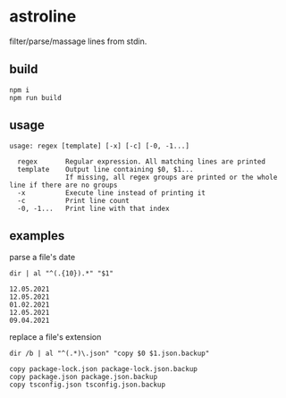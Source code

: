 # astroline

filter/parse/massage lines from stdin.

## build
```
npm i
npm run build
```

## usage
```
usage: regex [template] [-x] [-c] [-0, -1...]

  regex       Regular expression. All matching lines are printed
  template    Output line containing $0, $1...
              If missing, all regex groups are printed or the whole line if there are no groups
  -x          Execute line instead of printing it
  -c          Print line count
  -0, -1...   Print line with that index
```

## examples

parse a file's date
```
dir | al "^(.{10}).*" "$1"

12.05.2021
12.05.2021
01.02.2021
12.05.2021
09.04.2021
```

replace a file's extension
```
dir /b | al "^(.*)\.json" "copy $0 $1.json.backup"

copy package-lock.json package-lock.json.backup
copy package.json package.json.backup
copy tsconfig.json tsconfig.json.backup
```
